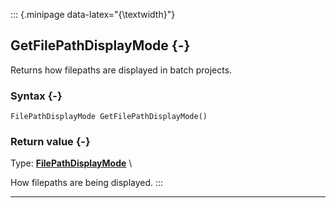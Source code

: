 ::: {.minipage data-latex="{\textwidth}"}
## GetFilePathDisplayMode {-}

Returns how filepaths are displayed in batch projects.

### Syntax {-}

```{sql}
FilePathDisplayMode GetFilePathDisplayMode()
```

### Return value {-}

Type: **[FilePathDisplayMode](#filepathdisplaymode)** \

How filepaths are being displayed.
:::

***
